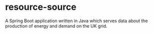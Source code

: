 # resource-source
A Spring Boot application written in Java which serves data about the production of energy and demand on the UK grid.
